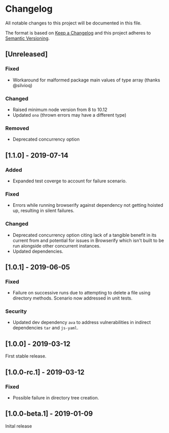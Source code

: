 # Changelog

All notable changes to this project will be documented in this file.

The format is based on [Keep a Changelog](http://keepachangelog.com/en/1.0.0/)
and this project adheres to [Semantic Versioning](http://semver.org/spec/v2.0.0.html).

## [Unreleased]

### Fixed
- Workaround for malformed package main values of type array (thanks @silvioq)

### Changed
- Raised minimum node version from 8 to 10.12
- Updated `ono` (thrown errors may have a different type)

### Removed
- Deprecated concurrency option

## [1.1.0] - 2019-07-14

### Added
- Expanded test coverge to account for failure scenario.

### Fixed
- Errors while running browserify against dependency not getting hoisted up, resulting in silent failures.

### Changed
- Deprecated concurrency option citing lack of a tangible benefit in its current from and potential for issues in Browserify which isn't built to be run alongside other concurrent instances.
- Updated dependencies.

## [1.0.1] - 2019-06-05

### Fixed
- Failure on successive runs due to attempting to delete a file using directory methods. Scenario now addressed in unit tests.

### Security
- Updated dev dependency `ava` to address vulnerabilities in indirect dependencies `tar` and `js-yaml`.

## [1.0.0] - 2019-03-12

First stable release.

## [1.0.0-rc.1] - 2019-03-12

### Fixed
- Possible failure in directory tree creation.

## [1.0.0-beta.1] - 2019-01-09

Inital release
